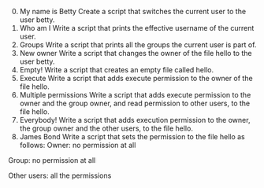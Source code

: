 0. My name is Betty
Create a script that switches the current user to the user betty.
1. Who am I
Write a script that prints the effective username of the current user.
2. Groups
Write a script that prints all the groups the current user is part of.
3. New owner
Write a script that changes the owner of the file hello to the user betty.
4. Empty!
Write a script that creates an empty file called hello.
5. Execute
Write a script that adds execute permission to the owner of the file hello.
6. Multiple permissions
Write a script that adds execute permission to the owner and the group owner, and read permission to other users, to the file hello.
7. Everybody!
Write a script that adds execution permission to the owner, the group owner and the other users, to the file hello.
8. James Bond
Write a script that sets the permission to the file hello as follows:
Owner: no permission at all

Group: no permission at all

Other users: all the permissions  
